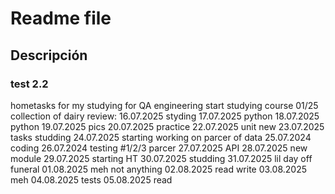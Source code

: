 # Readme file
## Descripción 
### test 2.2
hometasks for my studying for QA engineering 
start studying course 01/25
collection of dairy review:
16.07.2025 styding 
17.07.2025 python
18.07.2025 python
19.07.2025 pics
20.07.2025 practice
22.07.2025 unit new
23.07.2025 tasks studding 
24.07.2025 starting working on parcer of data
25.07.2024 coding
26.07.2024 testing #1/2/3 parcer
27.07.2025 API
28.07.2025 new module
29.07.2025 starting HT
30.07.2025 studding 
31.07.2025 lil day off funeral
01.08.2025 meh not anything 
02.08.2025 read write
03.08.2025 meh
04.08.2025 tests
05.08.2025 read